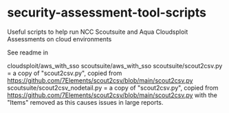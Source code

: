 # security-assessment-tool-scripts
Useful scripts to help run NCC Scoutsuite and Aqua Cloudsploit Assessments on cloud environments

See readme in

cloudsploit/aws_with_sso
scoutsuite/aws_with_sso
scoutsuite/scout2csv.py = a copy of "scout2csv.py", copied from https://github.com/7Elements/scout2csv/blob/main/scout2csv.py
scoutsuite/scout2csv_nodetail.py = a copy of "scout2csv.py", copied from https://github.com/7Elements/scout2csv/blob/main/scout2csv.py with the "Items" removed as this causes issues in large reports.
